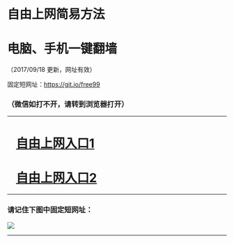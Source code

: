 ﻿# 自由上网简易方法

# 电脑、手机一键翻墙

（2017/09/18 更新，网址有效）

固定短网址：https://git.io/free99

### （微信如打不开，请转到浏览器打开）


***





# &nbsp;&nbsp; <a href="http://ft295684674.fwq-tz1005.info/fwqtz01.html?t=091800117244 " target="_blank">自由上网入口1</a>
# &nbsp;&nbsp; <a href="http://ft219828005.fwq-tz1006.info/fwqtz02.html?t=0918001434 " target="_blank">自由上网入口2</a>
***

### 请记住下图中固定短网址：

<img src="https://s3-us-west-2.amazonaws.com/fwq-1001/yjfq-20170905okok.png" /> 


***

